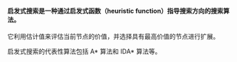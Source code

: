 #### 启发式搜索是一种通过启发式函数（heuristic function）指导搜索方向的搜索算法。
它利用估计值来评估当前节点的价值，并选择具有最高价值的节点进行扩展。

启发式搜索的代表性算法包括 A* 算法和 IDA* 算法等。